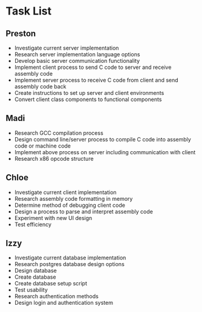 # Task List

## Preston
+ Investigate current server implementation
+ Research server implementation language options
+ Develop basic server communication functionality
+ Implement client process to send C code to server and receive assembly code
+ Implement server process to receive C code from client and send assembly code back
+ Create instructions to set up server and client environments
+ Convert client class components to functional components

## Madi
+ Research GCC compilation process
+ Design command line/server process to compile C code into assembly code or machine code
+ Implement above process on server including communication with client
+ Research x86 opcode structure

## Chloe
+ Investigate current client implementation
+ Research assembly code formatting in memory
+ Determine method of debugging client code
+ Design a process to parse and interpret assembly code
+ Experiment with new UI design
+ Test efficiency

## Izzy
+ Investigate current database implementation
+ Research postgres database design options
+ Design database
+ Create database
+ Create database setup script
+ Test usability
+ Research authentication methods
+ Design login and authentication system